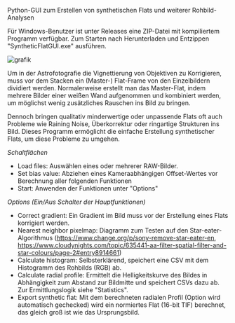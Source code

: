 Python-GUI zum Erstellen von synthetischen Flats und weiterer Rohbild-Analysen

Für Windows-Benutzer ist unter Releases eine ZIP-Datei mit kompiliertem Programm verfügbar. Zum Starten nach Herunterladen und Entzippen "SyntheticFlatGUI.exe" ausführen.

![grafik](https://github.com/NablaDeltaPsi/syntheticflatgui/assets/98178269/38d00116-180a-4997-882a-1b5b1fd106da)
 
Um in der Astrofotografie die Vignettierung von Objektiven zu Korrigieren, muss vor dem Stacken ein (Master-) Flat-Frame von den Einzelbildern dividiert werden. Normalerweise erstellt man das Master-Flat, indem mehrere Bilder einer weißen Wand aufgenommen und kombiniert werden, um möglichst wenig zusätzliches Rauschen ins Bild zu bringen.

Dennoch bringen qualitativ minderwertige oder unpassende Flats oft auch Probleme wie Raining Noise, Überkorrektur oder ringartige Strukturen ins Bild. Dieses Programm ermöglicht die einfache Erstellung synthetischer Flats, um diese Probleme zu umgehen.

*Schaltflächen*
- Load files: Auswählen eines oder mehrerer RAW-Bilder.
- Set bias value: Abziehen eines Kameraabhängigen Offset-Wertes vor Berechnung aller folgenden Funktionen
- Start: Anwenden der Funktionen unter "Options" 

*Options (Ein/Aus Schalter der Hauptfunktionen)*
- Correct gradient: Ein Gradient im Bild muss vor der Erstellung eines Flats korrigiert werden.
- Nearest neighbor pixelmap: Diagramm zum Testen auf den Star-eater-Algorithmus (https://www.change.org/p/sony-remove-star-eater-en, https://www.cloudynights.com/topic/635441-aa-filter-spatial-filter-and-star-colours/page-2#entry8914661)
- Calculate histogram: Selbsterklärend, speichert eine CSV mit dem Histogramm des Rohbilds (RGB) ab.
- Calculate radial profile: Ermittelt die Helligkeitskurve des Bildes in Abhängigkeit zum Abstand zur Bildmitte und speichert CSVs dazu ab. Zur Ermittlungslogik siehe "Statistics".
- Export synthetic flat: Mit dem berechneten radialen Profil (Option wird automatisch gechecked) wird ein normiertes Flat (16-bit TIF) berechnet, das gleich groß ist wie das Ursprungsbild.

